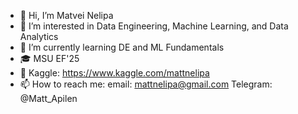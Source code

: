 - 👋 Hi, I’m Matvei Nelipa
- 👀 I’m interested in Data Engineering, Machine Learning, and Data Analytics
- 🌱 I’m currently learning DE and ML Fundamentals
- 🎓 MSU EF'25
- 🚀 Kaggle: https://www.kaggle.com/mattnelipa
- 📫 How to reach me:
  email: mattnelipa@gmail.com
  Telegram: @Matt_Apilen
